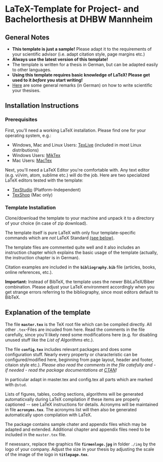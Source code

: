 # LaTeX-Template for Project- and Bachelorthesis at DHBW Mannheim

## General Notes
* __This template is just a sample!__ Please adapt it to the requirements of your scientific advisor (i.e. adapt citation style, page margins etc.)
* __Always use the latest version of this template!__
* The template is written for a thesis in German, but can be adapted easily to other languages.
* **Using this template requires basic knowledge of LaTeX! Please get used to it *before* you start writing!**
* [Here](hinweise-wissenschaftliche-arbeiten.md) are some general remarks (in German) on how to write scientific your thesises.


## Installation Instructions

### Prerequisites

First, you'll need a working LaTeX installation. Please find one for your
operating system, e.g.:

* Windows, Mac and Linux Users: [TexLive](http://www.tug.org/texlive/) (included in most Linux distributions)
* Windows Users: [MikTex](http://www.miktex.org)
* Mac Users: [MacTex](http://www.tug.org/mactex/index.html)

Next, you'll need a LaTeX Editor you're comfortable with. Any text editor (e.g. vi/vim, atom, sublime etc.) will do the job. Here are two specialized LaTeX editors tested with the template:

* [TexStudio](http://www.texstudio.org) (Platform-Independent)
* [TexShop](http://pages.uoregon.edu/koch/texshop/) (Mac only)

### Template Installation

Clone/download the template to your machine and unpack it to a directory of your choice (in case of zip download).

The template itself is pure LaTeX with only four template-specific commands which are _not_ LaTeX Standard [(see below)](#markdown-header-template-specific-commands).

The template files are commented quite well and it also includes an instruction chapter which explains the basic usage of the template (actually, the instruction chapter is in German).

Citation examples are included in the **`bibliography.bib`** file (articles, books, online references, etc.).

**Important:** Instead of BibTeX, the template uses the newer BibLaTeX/Biber combination. Please adjust your LaTeX environment accordingly when you get strange errors referring to the bibliography, since most editors default to BibTeX.

## Explanation of the template
The file **`master.tex`** is the TeX root file which can be compiled directly. All other `.tex`-Files are incuded from here. Read the comments in the file carefully, since you'll likely need some modifications here (e.g. for disabling unused stuff like the *List of Algorithms* etc.).

The file **`config.tex`** includes relevant packages and does some configuration stuff. Nearly every property or characteristic can be configured/modified here, beginning from page layout, header and footer, citaion style etc.). *Please also read the comments in the file catefully and - if needed - read the package documentations at [CTAN](http://www.ctan.org)!*

In particular adapt in master.tex and config.tex all parts which are marked with 
`@stud`.

Lists of figures, tables, coding sections, algorithms will be generated automaticvally during LaTeX compilation if these items are properly captioned -- see LaTeX instructions for details. Acronyms will be maintained in file **`acronyms.tex`**. The acronyms list will then also be generated automatically upon compilation with LaTeX.

The package contains sample chater and appendix files which may be adapted and extended. Additional chapter and appendix files need to be included in the `master.tex` file.

If nexessarx, replace the graphics file **`firmenlogo.jpg`** in folder `./img` by the logo of your company. Adjust the size in your thesis by adjusting the scale of the image of the logo in **`titlepage.tex`**.
